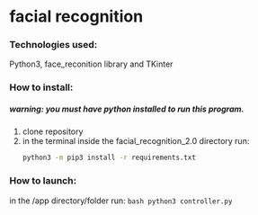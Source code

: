 # facial recognition

### Technologies used:

Python3, face_reconition library and TKinter

### How to install:

##### warning: you must have python installed to run this program.

1. clone repository
2. in the terminal inside the facial_recognition_2.0 directory run:
    ```bash
    python3 -m pip3 install -r requirements.txt
    ```

### How to launch:

in the /app directory/folder run:
    ```bash
    python3 controller.py
    ```